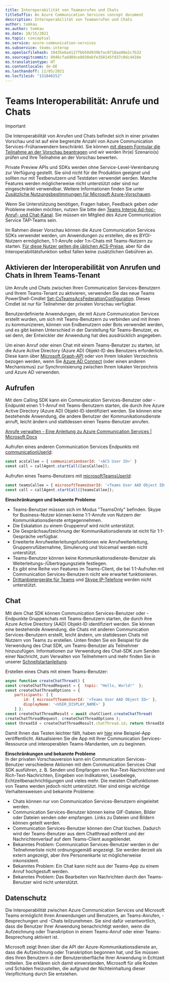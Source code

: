 ```yaml
---
title: Interoperabilität von Teamanrufen und Chats
titleSuffix: An Azure Communication Services concept document
description: Interoperabilität von Teamanrufen und Chats
author: tomkau
ms.author: tomkau
ms.date: 10/15/2021
ms.topic: conceptual
ms.service: azure-communication-services
ms.subservice: teams-interop
ms.openlocfilehash: 10435eba4127fbb58d939bfac0710aa90e2c7b32
ms.sourcegitcommit: 8946cfadd89ce8830ebfe358145fd37c0dc4d10e
ms.translationtype: HT
ms.contentlocale: de-DE
ms.lasthandoff: 11/05/2021
ms.locfileid: "131846252"
---
```

# <a name="teams-interoperability-calling-and-chat"></a>Teams Interoperabilität: Anrufe und Chats

> [!IMPORTANT]
> Die Interoperabilität von Anrufen und Chats befindet sich in einer privaten Vorschau und ist auf eine begrenzte Anzahl von Azure Communication Services-Frühanwendern beschränkt. Sie können [mit diesem Formular die Teilnahme an der Vorschau beantragen](https://forms.office.com/r/F3WLqPjw0D) und wir werden Ihr(e) Szenario(s) prüfen und Ihre Teilnahme an der Vorschau bewerten.
>
> Private Preview APIs und SDKs werden ohne Service-Level-Vereinbarung zur Verfügung gestellt. Sie sind nicht für die Produktion geeignet und sollten nur mit Testbenutzern und Testdaten verwendet werden. Manche Features werden möglicherweise nicht unterstützt oder sind nur eingeschränkt verwendbar. Weitere Informationen finden Sie unter [Zusätzliche Nutzungsbestimmungen für Microsoft Azure-Vorschauen](https://azure.microsoft.com/support/legal/preview-supplemental-terms/).
> 
> Wenn Sie Unterstützung benötigen, Fragen haben, Feedback geben oder Probleme melden möchten, nutzen Sie bitte den [Teams Interop Ad-hoc-Anruf- und Chat-Kanal](https://teams.microsoft.com/l/channel/19%3abfc7d5e0b883455e80c9509e60f908fb%40thread.tacv2/Teams%2520Interop%2520ad%2520hoc%2520calling%2520and%2520chat?groupId=d78f76f3-4229-4262-abfb-172587b7a6bb&tenantId=72f988bf-86f1-41af-91ab-2d7cd011db47). Sie müssen ein Mitglied des Azure Communication Service TAP-Teams sein.

Im Rahmen dieser Vorschau können die Azure Communication Services SDKs verwendet werden, um Anwendungen zu erstellen, die es BYOI-Nutzern ermöglichen, 1:1-Anrufe oder 1:n-Chats mit Teams-Nutzern zu starten. [Für diese Nutzer gelten die üblichen ACS-Preise](https://azure.microsoft.com/pricing/details/communication-services/), aber für die Interoperabilitätsfunktion selbst fallen keine zusätzlichen Gebühren an.



## <a name="enabling-calling-and-chat-interoperability-in-your-teams-tenant"></a>Aktivieren der Interoperabilität von Anrufen und Chats in Ihrem Teams-Tenant
Um Anrufe und Chats zwischen Ihren Communication Services-Benutzern und Ihrem Teams-Tenant zu aktivieren, verwenden Sie das neue Teams PowerShell-Cmdlet [Set-CsTeamsAcsFederationConfiguration](/powershell/module/teams/set-csteamsacsfederationconfiguration). Dieses Cmdlet ist nur für Teilnehmer der privaten Vorschau verfügbar. 

Benutzerdefinierte Anwendungen, die mit Azure Communication Services erstellt wurden, um sich mit Teams-Benutzern zu verbinden und mit ihnen zu kommunizieren, können von Endbenutzern oder Bots verwendet werden, und es gibt keinen Unterschied in der Darstellung für Teams-Benutzer, es sei denn, der Entwickler der Anwendung hat dies ausdrücklich angegeben.

Um einen Anruf oder einen Chat mit einem Teams-Benutzer zu starten, ist die Azure Active Directory (Azure AD) Objekt-ID des Benutzers erforderlich. Diese kann über [Microsoft Graph-API](/graph/api/resources/users) oder von Ihrem lokalen Verzeichnis bezogen werden, wenn Sie [Azure AD Connect](../../../active-directory/hybrid/how-to-connect-sync-whatis.md) (oder einen anderen Mechanismus) zur Synchronisierung zwischen Ihrem lokalen Verzeichnis und Azure AD verwenden.

## <a name="calling"></a>Aufrufen
Mit dem Calling SDK kann ein Communication Services-Benutzer oder -Endpunkt einen 1:1-Anruf mit Teams-Benutzern starten, die durch ihre Azure Active Directory (Azure AD) Objekt-ID identifiziert werden. Sie können eine bestehende Anwendung, die andere Benutzer der Kommunikationsdienste anruft, leicht ändern und stattdessen einen Teams-Benutzer anrufen.
 
[Anrufe verwalten - Eine Anleitung zu Azure Communication Services | Microsoft Docs](../../how-tos/calling-sdk/manage-calls.md?pivots=platform-web)

Aufrufen eines anderen Communication Services Endpunkts mit [communicationUserId](/javascript/api/@azure/communication-common/communicationuseridentifier?view=azure-node-latest#communicationUserId):
```js
const acsCallee = { communicationUserId: '<ACS User ID>' }
const call = callAgent.startCall([acsCallee]);
```

Aufrufen eines Teams-Benutzers mit [microsoftTeamsUserId](/javascript/api/@azure/communication-common/microsoftteamsuseridentifier?view=azure-node-latest#microsoftTeamsUserId):
```js
const teamsCallee = { microsoftTeamsUserId: '<Teams User AAD Object ID>' }
const call = callAgent.startCall([teamsCallee]);
```
 
**Einschränkungen und bekannte Probleme**
- Teams-Benutzer müssen sich im Modus "TeamsOnly" befinden. Skype for Business-Nutzer können keine 1:1-Anrufe von Nutzern der Kommunikationsdienste entgegennehmen.
- Die Eskalation zu einem Gruppenruf wird nicht unterstützt.
- Die Gesprächsaufzeichnung der Kommunikationsdienste ist nicht für 1:1-Gespräche verfügbar.
- Erweiterte Anrufweiterleitungsfunktionen wie Anrufweiterleitung, Gruppenrufübernahme, Simulierung und Voicemail werden nicht unterstützt.
- Teams-Benutzer können keine Kommunikationsdienste-Benutzer als Weiterleitungs-/Übertragungsziele festlegen.
- Es gibt eine Reihe von Features im Teams-Client, die bei 1:1-Aufrufen mit Communication Services-Benutzern nicht wie erwartet funktionieren.
- [Drittanbietergeräte für Teams](/MicrosoftTeams/devices/teams-ip-phones) und [Skype IP-Telefone](/skypeforbusiness/certification/devices-ip-phones) werden nicht unterstützt.

## <a name="chat"></a>Chat
Mit dem Chat SDK können Communication Services-Benutzer oder -Endpunkte Gruppenchats mit Teams-Benutzern starten, die durch ihre Azure Active Directory (AAD) Objekt-ID identifiziert werden. Sie können eine bestehende Anwendung, die Chats mit anderen Communication Services-Benutzern erstellt, leicht ändern, um stattdessen Chats mit Nutzern von Teams zu erstellen. Unten finden Sie ein Beispiel für die Verwendung des Chat SDK, um Teams-Benutzer als Teilnehmer hinzuzufügen. Informationen zur Verwendung des Chat-SDK zum Senden einer Nachricht, zum Verwalten von Teilnehmern und mehr finden Sie in unserer [Schnellstartanleitung](../../quickstarts/chat/get-started.md?pivots=programming-language-javascript).

Erstellen eines Chats mit einem Teams-Benutzer:
```js
async function createChatThread() { 
const createChatThreadRequest = {  topic: "Hello, World!"  }; 
const createChatThreadOptions = {
    participants: [ { 
        id: { microsoftTeamsUserId: '<Teams User AAD Object ID>' }, 
        displayName: '<USER_DISPLAY_NAME>' }
    ] }; 
const createChatThreadResult = await chatClient.createChatThread( 
createChatThreadRequest, createChatThreadOptions ); 
const threadId = createChatThreadResult.chatThread.id; return threadId; }
```                                         

Damit Ihnen das Testen leichter fällt, haben wir [hier](https://github.com/Azure-Samples/communication-services-web-chat-hero/tree/teams-interop-chat-adhoc) eine Beispiel-App veröffentlicht. Aktualisieren Sie die App mit Ihrer Communication Services-Ressource und interoperablen Teams-Mandanten, um zu beginnen. 

**Einschränkungen und bekannte Probleme** </br>
In der privaten Vorschauversion kann ein Communication Services-Benutzer verschiedene Aktionen mit dem Communication Services Chat SDK ausführen, z. B. Senden und Empfangen von Nur-Text-Nachrichten und Rich-Text-Nachrichten, Eingeben von Indikatoren, Lesebelege, Echtzeitbenachrichtigungen und vieles mehr. Die meisten Chatfunktionen von Teams werden jedoch nicht unterstützt. Hier sind einige wichtige Verhaltensweisen und bekannte Probleme:
-   Chats können nur von Communication Services-Benutzern eingeleitet werden. 
-   Communication Services-Benutzer können keine GIF-Dateien, Bilder oder Dateien senden oder empfangen. Links zu Dateien und Bildern können geteilt werden.
-   Communication Services-Benutzer können den Chat löschen. Dadurch wird der Teams-Benutzer aus dem Chatthread entfernt und der Nachrichtenverlauf auf dem Teams-Client ausgeblendet.
- Bekanntes Problem: Communication Services-Benutzer werden in der Teilnehmerliste nicht ordnungsgemäß angezeigt. Sie werden derzeit als extern angezeigt, aber ihre Personenkarte ist möglicherweise inkonsistent. 
- Bekanntes Problem: Ein Chat kann nicht aus der Teams-App zu einem Anruf hochgestuft werden. 
- Bekanntes Problem: Das Bearbeiten von Nachrichten durch den Teams-Benutzer wird nicht unterstützt. 

## <a name="privacy"></a>Datenschutz
Die Interoperabilität zwischen Azure Communication Services und Microsoft Teams ermöglicht Ihren Anwendungen und Benutzern, an Teams-Anrufen, -Besprechungen und -Chats teilzunehmen. Sie sind dafür verantwortlich, dass die Benutzer Ihrer Anwendung benachrichtigt werden, wenn die Aufzeichnung oder Transkription in einem Teams-Anruf oder einer Teams-Besprechung aktiviert ist.

Microsoft zeigt Ihnen über die API der Azure-Kommunikationsdienste an, dass die Aufzeichnung oder Transkription begonnen hat, und Sie müssen dies Ihren Benutzern in der Benutzeroberfläche Ihrer Anwendung in Echtzeit mitteilen. Sie erklären sich damit einverstanden, Microsoft für alle Kosten und Schäden freizustellen, die aufgrund der Nichteinhaltung dieser Verpflichtung durch Sie entstehen.
